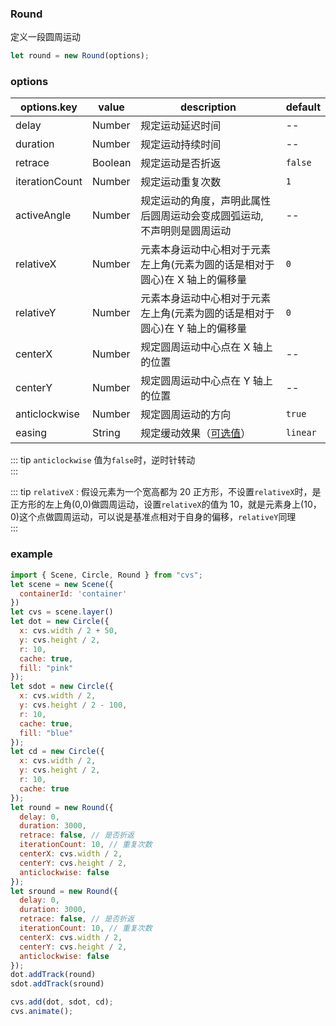 ### Round

定义一段圆周运动

```js
let round = new Round(options);
```

### options

| options.key    | value   | description                                                                 | default  |
| -------------- | ------- | --------------------------------------------------------------------------- | -------- |
| delay          | Number  | 规定运动延迟时间                                                            | --       |
| duration       | Number  | 规定运动持续时间                                                            | --       |
| retrace        | Boolean | 规定运动是否折返                                                            | `false`  |
| iterationCount | Number  | 规定运动重复次数                                                            | `1`      |
| activeAngle    | Number  | 规定运动的角度，声明此属性后圆周运动会变成圆弧运动, 不声明则是圆周运动               | --      |
| relativeX      | Number  | 元素本身运动中心相对于元素左上角(元素为圆的话是相对于圆心)在 X 轴上的偏移量 | `0`      |
| relativeY      | Number  | 元素本身运动中心相对于元素左上角(元素为圆的话是相对于圆心)在 Y 轴上的偏移量 | `0`      |
| centerX        | Number  | 规定圆周运动中心点在 X 轴上的位置                                           | --       |
| centerY        | Number  | 规定圆周运动中心点在 Y 轴上的位置                                           | --       |
| anticlockwise  | Number  | 规定圆周运动的方向                                                          | `true`   |
| easing         | String  | 规定缓动效果（[可选值](/docs/track.html#easing)）                           | `linear` |

::: tip
`anticlockwise` 值为`false`时，逆时针转动  
:::

::: tip
`relativeX` : 假设元素为一个宽高都为 20 正方形，不设置`relativeX`时，是正方形的左上角(0,0)做圆周运动，设置`relativeX`的值为 10，就是元素身上(10，0)这个点做圆周运动，可以说是基准点相对于自身的偏移，`relativeY`同理  
:::

### example

```js
import { Scene, Circle, Round } from "cvs";
let scene = new Scene({
  containerId: 'container'
})
let cvs = scene.layer()
let dot = new Circle({
  x: cvs.width / 2 + 50,
  y: cvs.height / 2,
  r: 10,
  cache: true,
  fill: "pink"
});
let sdot = new Circle({
  x: cvs.width / 2,
  y: cvs.height / 2 - 100,
  r: 10,
  cache: true,
  fill: "blue"
});
let cd = new Circle({
  x: cvs.width / 2,
  y: cvs.height / 2,
  r: 10,
  cache: true
});
let round = new Round({
  delay: 0,
  duration: 3000,
  retrace: false, // 是否折返
  iterationCount: 10, // 重复次数
  centerX: cvs.width / 2,
  centerY: cvs.height / 2,
  anticlockwise: false
});
let sround = new Round({
  delay: 0,
  duration: 3000,
  retrace: false, // 是否折返
  iterationCount: 10, // 重复次数
  centerX: cvs.width / 2,
  centerY: cvs.height / 2,
  anticlockwise: false
});
dot.addTrack(round)
sdot.addTrack(sround)

cvs.add(dot, sdot, cd);
cvs.animate();
```

<ClientOnly><c-round></c-round></ClientOnly>
